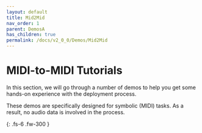 ```yaml
---
layout: default
title: Mid2Mid
nav_order: 1
parent: DemosA
has_children: true
permalink: /docs/v2_0_0/Demos/Mid2Mid
---
```


# MIDI-to-MIDI Tutorials 

In this section, we will go through a number of demos to help you get some hands-on experience with the deployment process.

These demos are specifically designed for symbolic (MIDI) tasks. As a result, no audio data is involved in the 
process.

{: .fs-6 .fw-300 }

